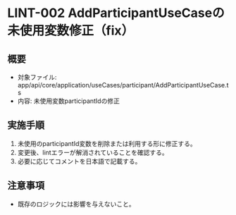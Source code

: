 # LINT-002 AddParticipantUseCaseの未使用変数修正（fix）

## 概要

- 対象ファイル: app/api/core/application/useCases/participant/AddParticipantUseCase.ts
- 内容: 未使用変数participantIdの修正

## 実施手順

1. 未使用のparticipantId変数を削除または利用する形に修正する。
2. 変更後、lintエラーが解消されていることを確認する。
3. 必要に応じてコメントを日本語で記載する。

## 注意事項

- 既存のロジックには影響を与えないこと。
